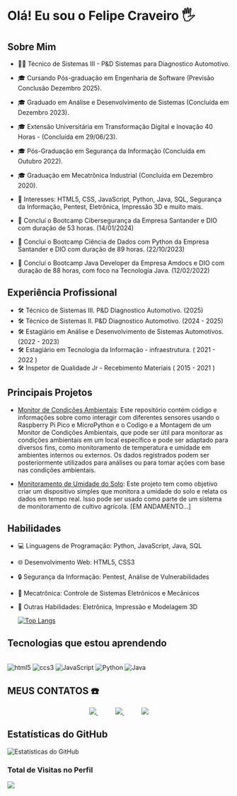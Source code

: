 # Olá! Eu sou o Felipe Craveiro 🖐️

## Sobre Mim
- 👨‍💻 Técnico de Sistemas III - P&D Sistemas para Diagnostico Automotivo.
- 🎓 Cursando Pós-graduação em Engenharia de Software (Previsão Conclusão Dezembro 2025).
- 🎓 Graduado em Análise e Desenvolvimento de Sistemas (Concluída em Dezembro 2023).
- 🎓 Extensão Universitária em Transformação Digital e Inovação 40 Horas - (Concluída em 29/06/23).
- 🎓 Pós-Graduação em Segurança da Informação (Concluída em Outubro 2022).
- 🎓 Graduação em Mecatrônica Industrial (Concluída em Dezembro 2020).

- 🌟 Interesses: HTML5, CSS, JavaScript, Python, Java, SQL, Segurança da Informação, Pentest, Eletrônica, Impressão 3D e muito mais.

- 🚀 Concluí o Bootcamp Cibersegurança da Empresa Santander e DIO com duração de 53 horas. (14/01/2024)  
- 🚀 Concluí o Bootcamp Ciência de Dados com Python da Empresa Santander e DIO com duração de 89 horas. (22/10/2023)
- 🚀 Concluí o Bootcamp Java Developer da Empresa Amdocs e DIO com duração de 88 horas, com foco na Tecnologia Java. (12/02/2022)

## Experiência Profissional
- 🛠️ Técnico de Sistemas III. P&D Diagnostico Automotivo. (2025)
- 🛠️ Técnico de Sistemas  II. P&D Diagnostico Automotivo. (2024 - 2025)
- 🛠️ Estagiário em Análise e Desenvolvimento de Sistemas Automotivos. (2022 - 2023)
- 🛠️ Estagiário em Tecnologia da Informação - infraestrutura. ( 2021 - 2022 )
- 🛠️ Inspetor de Qualidade Jr - Recebimento Materiais ( 2015 - 2021 )

## Principais Projetos
- [Monitor de Condições Ambientais](https://github.com/flpcnc/Pi-Pico-Projects): Este repositório contém código e informações sobre como interagir com diferentes sensores usando o Raspberry Pi Pico e MicroPython e o Codigo e a Montagem de um Monitor de Condições Ambientais, que pode ser útil para monitorar as condições ambientais em um local específico e pode ser adaptado para diversos fins, como monitoramento de temperatura e umidade em ambientes internos ou externos. Os dados registrados podem ser posteriormente utilizados para análises ou para tomar ações com base nas condições ambientais.

- [Monitoramento de Umidade do Solo](https://github.com/flpcnc/Monitoramento-de-Umidade-do-Solo): Este projeto tem como objetivo criar um dispositivo simples que monitora a umidade do solo e relata os dados em tempo real. Isso pode ser usado como parte de um sistema de monitoramento de cultivo agrícola. [EM ANDAMENTO...]


## Habilidades
- 💻 Linguagens de Programação: Python, JavaScript, Java, SQL
- 🌐 Desenvolvimento Web: HTML5, CSS3
- 🔒 Segurança da Informação: Pentest, Análise de Vulnerabilidades
- 🤖 Mecatrônica: Controle de Sistemas Eletrônicos e Mecânicos
- 🌟 Outras Habilidades: Eletrônica, Impressão e Modelagem 3D

    [![Top Langs](https://github-readme-stats.vercel.app/api/top-langs/?username=flpcnc&layout=compact)](https://github.com/anuraghazra/github-readme-stats)


## Tecnologias que estou aprendendo
<div style="display: inline_block"><br/> 
    <img aling=center alt=html5 src="https://img.shields.io/badge/HTML5-E34F26?style=for-the-badge&logo=html5&logoColor=white"> </img>
    <img aling=center alt=ccs3 src="https://img.shields.io/badge/CSS3-1572B6?style=for-the-badge&logo=css3&logoColor=white"> </img>
    <img aling=center alt=JavaScript src="https://img.shields.io/badge/JavaScript-F7DF1E?style=for-the-badge&logo=javascript&logoColor=black"> </img>
    <img aling=center alt=Python src="https://img.shields.io/badge/Python-14354C?style=for-the-badge&logo=python&logoColor=white"> </img>
    <img aling=center alt=Java src="https://img.shields.io/badge/Java-ED8B00?style=for-the-badge&logo=java&logoColor=white"> </img>
</div>

## MEUS CONTATOS ☎️
<p align="center">
    <a href="https://github.com/flpcnc">
        <img  src="https://img.shields.io/badge/GitHub-100000?style=for-the-badge&logo=github&logoColor=white&link=mailto:https://github.com/flpcnc">
    </a>
    &nbsp;&nbsp;&nbsp;&nbsp;&nbsp;&nbsp;&nbsp;&nbsp;&nbsp;
    <a href="mailto:felipe.c.n.craveiro@gmail.com">
        <img src="https://img.shields.io/badge/Gmail-D14836?&style=for-the-badge&logo=gmail&logoColor=white&link=mailto:felipe.c.n.craveiro@gmail.com">
    </a>
    &nbsp;&nbsp;&nbsp;&nbsp;&nbsp;&nbsp;&nbsp;&nbsp;&nbsp;
    <a href="https://www.linkedin.com/in/felipe-craveiro/">
        <img src="https://img.shields.io/badge/LinkedIn-%230077B5.svg?&style=for-the-badge&logo=linkedin&logoColor=white&link=mailto:https://www.linkedin.com/in/felipe-craveiro/">
    </a>
</p>


## Estatísticas do GitHub
![Estatísticas do GitHub](https://github-readme-stats.vercel.app/api?username=flpcnc&show_icons=true&theme=dracula)


<p align="center"> 

 ### Total de Visitas no Perfil <br>
 <p align="left"> 
   <img alingn="left" src="https://profile-counter.glitch.me/flpcnc/count.svg" />
 </p>

</p>
